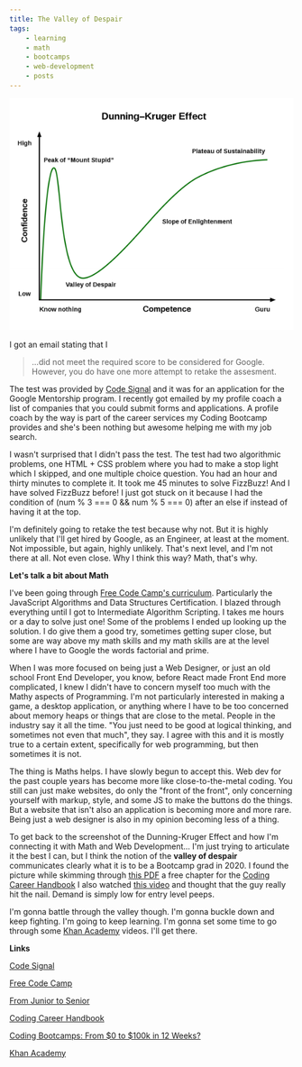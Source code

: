 ```yaml
---
title: The Valley of Despair
tags: 
    - learning
    - math
    - bootcamps
    - web-development
    - posts 
---
```


<img src="/images/the-valley.png" alt="Dunning Kruger Effect Curve" />

I got an email stating that I
> ...did not meet the required score to be considered for Google. However, you do have one more attempt to retake the assesment. 

The test was provided by [Code Signal](https://app.codesignal.com/) and it was for an application for the Google Mentorship program. I recently got emailed by my profile coach a list of companies that you could submit forms and applications. A profile coach by the way is part of the career services my Coding Bootcamp provides and she's been nothing but awesome helping me with my job search.

I wasn't surprised that I didn't pass the test. The test had two algorithmic problems, one HTML + CSS problem where you had to make a stop light which I skipped, and one multiple choice question. You had an hour and thirty minutes to complete it. It took me 45 minutes to solve FizzBuzz! And I have solved FizzBuzz before! I just got stuck on it because I had the condition of (num % 3 === 0 && num % 5 === 0) after an else if instead of having it at the top. 

I'm definitely going to retake the test because why not. But it is highly unlikely that I'll get hired by Google, as an Engineer, at least at the moment. Not impossible, but again, highly unlikely. That's next level, and I'm not there at all. Not even close. Why I think this way? Math, that's why.

**Let's talk a bit about Math**

I've been going through [Free Code Camp's curriculum](https://www.freecodecamp.org/learn). Particularly the JavaScript Algorithms and Data Structures Certification. I blazed through everything until I got to Intermediate Algorithm Scripting. I takes me hours or a day to solve just one! Some of the problems I ended up looking up the solution. I do give them a good try, sometimes getting super close, but some are way above my math skills and my math skills are at the level where I have to Google the words factorial and prime. 

When I was more focused on being just a Web Designer, or just an old school Front End Developer, you know, before React made Front End more complicated, I knew I didn't have to concern myself too much with the Mathy aspects of Programming. I'm not particularly interested in making a game, a desktop application, or anything where I have to be too concerned about memory heaps or things that are close to the metal. People in the industry say it all the time. "You just need to be good at logical thinking, and sometimes not even that much", they say. I agree with this and it is mostly true to a certain extent, specifically for web programming, but then sometimes it is not. 

The thing is Maths helps. I have slowly begun to accept this. Web dev for the past couple years has become more like close-to-the-metal coding. You still can just make websites, do only the "front of the front", only concerning yourself with markup, style, and some JS to make the buttons do the things. But a website that isn't also an application is becoming more and more rare. Being just a web designer is also in my opinion becoming less of a thing.

To get back to the screenshot of the Dunning-Kruger Effect and how I'm connecting it with Math and Web Development... I'm just trying to articulate it the best I can, but I think the notion of the **valley of despair** communicates clearly what it is to be a Bootcamp grad in 2020. I found the picture while skimming through [this PDF](https://www.learninpublic.org/v1-careers-junior-to-senior.pdf) a free chapter for the [Coding Career Handbook](https://www.learninpublic.org/) I also watched [this video](https://www.youtube.com/watch?v=b73tkQuASxQ&t=318s) and thought that the guy really hit the nail. Demand is simply low for entry level peeps.

I'm gonna battle through the valley though. I'm gonna buckle down and keep fighting. I'm going to keep learning. I'm gonna set some time to go through some [Khan Academy](https://www.khanacademy.org/math) videos. I'll get there.

**Links**

[Code Signal](https://app.codesignal.com/)

[Free Code Camp](https://www.freecodecamp.org/learn)

[From Junior to Senior](https://www.learninpublic.org/v1-careers-junior-to-senior.pdf)

[Coding Career Handbook](https://www.learninpublic.org/)

[Coding Bootcamps: From $0 to $100k in 12 Weeks?](https://www.youtube.com/watch?v=b73tkQuASxQ&t=318s)

[Khan Academy](https://www.khanacademy.org/math)

  


  